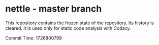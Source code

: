 # nettle - master branch

This repository contains the frozen state of the repository.
Its history is cleared. It is used only for static code
analysis with Codacy.

Commit Time: 1726800798
